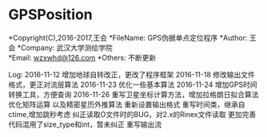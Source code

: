 ﻿# GPSPosition
  *Copyright(C),2016-2017,王会
  *FileName:  GPS伪据单点定位程序
  *Author:    王会
  *Company:   武汉大学测绘学院  
  *Email:     wzxwhd@126.com
  *Others:    不断更新
 
Log:
 2016-11-12 增加地球自转改正，更改了程序框架
 2016-11-18 修改输出文件格式，更正对流层算法
 2016-11-23 优化一些基本算法
 2016-11-24 增加GPS时间转换工具，方便查询
 2016-11-26 重写卫星坐标计算方法，增加拉格朗日拟合算法
			优化矩阵运算
            以及精密星历外推算法
			重新设置输出格式
			重写时间类，继承自ctime,增加跳秒考虑
			纠正读取O文件时的BUG，对2.x的Rinex文件读取
			更加完善
			代码混用了size_type和int，暂未纠正
			重写输出流
			